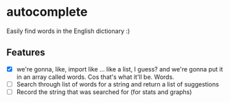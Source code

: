 # autocomplete

Easily find words in the English dictionary :)

## Features

* [x] we're gonna, like, import like ... like a list, I guess? and we're gonna put it in an array called words. Cos that's what it'll be. Words.
* [ ] Search through list of words for a string and return a list of suggestions
* [ ] Record the string that was searched for (for stats and graphs)
